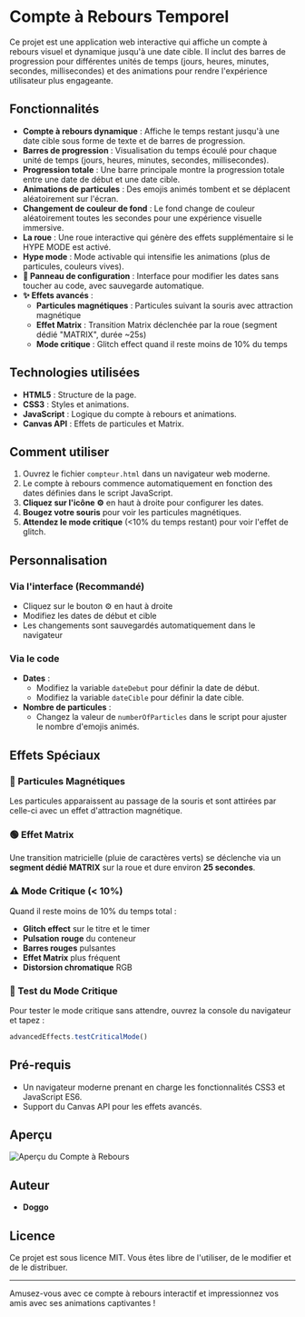 # Compte à Rebours Temporel

Ce projet est une application web interactive qui affiche un compte à rebours visuel et dynamique jusqu'à une date cible. Il inclut des barres de progression pour différentes unités de temps (jours, heures, minutes, secondes, millisecondes) et des animations pour rendre l'expérience utilisateur plus engageante.

## Fonctionnalités

- **Compte à rebours dynamique** : Affiche le temps restant jusqu'à une date cible sous forme de texte et de barres de progression.
- **Barres de progression** : Visualisation du temps écoulé pour chaque unité de temps (jours, heures, minutes, secondes, millisecondes).
- **Progression totale** : Une barre principale montre la progression totale entre une date de début et une date cible.
- **Animations de particules** : Des emojis animés tombent et se déplacent aléatoirement sur l'écran.
- **Changement de couleur de fond** : Le fond change de couleur aléatoirement toutes les secondes pour une expérience visuelle immersive.
- **La roue** : Une roue interactive qui génère des effets supplémentaire si le HYPE MODE est activé.
- **Hype mode** : Mode activable qui intensifie les animations (plus de particules, couleurs vives).
- **📅 Panneau de configuration** : Interface pour modifier les dates sans toucher au code, avec sauvegarde automatique.
- **✨ Effets avancés** :
  - **Particules magnétiques** : Particules suivant la souris avec attraction magnétique
  - **Effet Matrix** : Transition Matrix déclenchée par la roue (segment dédié "MATRIX", durée ~25s)
  - **Mode critique** : Glitch effect quand il reste moins de 10% du temps

## Technologies utilisées

- **HTML5** : Structure de la page.
- **CSS3** : Styles et animations.
- **JavaScript** : Logique du compte à rebours et animations.
- **Canvas API** : Effets de particules et Matrix.

## Comment utiliser

1. Ouvrez le fichier `compteur.html` dans un navigateur web moderne.
2. Le compte à rebours commence automatiquement en fonction des dates définies dans le script JavaScript.
3. **Cliquez sur l'icône ⚙️** en haut à droite pour configurer les dates.
4. **Bougez votre souris** pour voir les particules magnétiques.
5. **Attendez le mode critique** (<10% du temps restant) pour voir l'effet de glitch.

## Personnalisation

### Via l'interface (Recommandé)
- Cliquez sur le bouton ⚙️ en haut à droite
- Modifiez les dates de début et cible
- Les changements sont sauvegardés automatiquement dans le navigateur

### Via le code
- **Dates** :
  - Modifiez la variable `dateDebut` pour définir la date de début.
  - Modifiez la variable `dateCible` pour définir la date cible.
- **Nombre de particules** :
  - Changez la valeur de `numberOfParticles` dans le script pour ajuster le nombre d'emojis animés.

## Effets Spéciaux

### 🧲 Particules Magnétiques
Les particules apparaissent au passage de la souris et sont attirées par celle-ci avec un effet d'attraction magnétique.

### 🟢 Effet Matrix
Une transition matricielle (pluie de caractères verts) se déclenche via un **segment dédié MATRIX** sur la roue et dure environ **25 secondes**.

### ⚠️ Mode Critique (< 10%)
Quand il reste moins de 10% du temps total :
- **Glitch effect** sur le titre et le timer
- **Pulsation rouge** du conteneur
- **Barres rouges** pulsantes
- **Effet Matrix** plus fréquent
- **Distorsion chromatique** RGB

### 🧪 Test du Mode Critique
Pour tester le mode critique sans attendre, ouvrez la console du navigateur et tapez :
```javascript
advancedEffects.testCriticalMode()
```

## Pré-requis

- Un navigateur moderne prenant en charge les fonctionnalités CSS3 et JavaScript ES6.
- Support du Canvas API pour les effets avancés.

## Aperçu

![Aperçu du Compte à Rebours](https://i.ibb.co/hxchh7kw/image.png)

## Auteur

- **Doggo**

## Licence

Ce projet est sous licence MIT. Vous êtes libre de l'utiliser, de le modifier et de le distribuer.

---

Amusez-vous avec ce compte à rebours interactif et impressionnez vos amis avec ses animations captivantes !